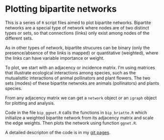 Plotting bipartite networks
========================================================

This is a series of `R` script files aimed to plot bipartite networks. Bipartite networks are a special type of network where nodes are of two distinct types or sets, so that connections (links) only exist among nodes of the different sets.

As in other types of network, bipartite strucures can be binary (only the presence/absence of the links is mapped) or quantitative (weighted), where the links can have variable importance or weight.

To plot, we start with an adjacency or incidence matrix. I'm using matrices that illustrate ecological interactions among species, such as the mutualisttic interactions of animal pollinators and plant flowers. The two sets (modes) of these bipartite netwroks are animals (pollinators) and plants species.

From any adjacency matrix we can get a `network` object or an `igraph` object for plotting and analysis. 

Code in the file `bip_ggnet.R` calls the functions in `bip_briatte.R` which initialize a weighted bipartite network from its adjacency matrix and scale the edge weights. Then plots the network using function `ggnet.R`. 

A detailed descripton of the code is in my [git pages](http://pedroj.github.io/bipartite_plots/).



